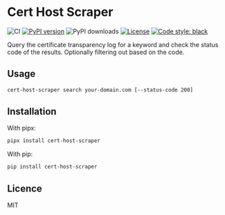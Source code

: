 # Cert Host Scraper

![CI](https://github.com/inverse/cert-host-scraper/workflows/CI/badge.svg)
[![PyPI version](https://badge.fury.io/py/cert-host-scraper.svg)](https://badge.fury.io/py/cert-host-scraper)
![PyPI downloads](https://img.shields.io/pypi/dm/cert-host-scraper?label=pypi%20downloads)
[![License](https://img.shields.io/github/license/inverse/cert-host-scraper.svg)](LICENSE)
[![Code style: black](https://img.shields.io/badge/code%20style-black-000000.svg)](https://github.com/psf/black)

Query the certificate transparency log for a keyword and check the status code of the results. Optionally filtering out based on the code.

## Usage

```bash
cert-host-scraper search your-domain.com [--status-code 200]
```

## Installation

With pipx:

```bash
pipx install cert-host-scraper
```

With pip:

```bash
pip install cert-host-scraper
```

## Licence

MIT
